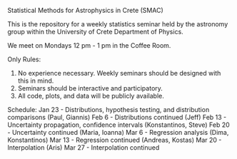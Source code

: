 Statistical Methods for Astrophysics in Crete (SMAC)

This is the repository for a weekly statistics seminar held by the astronomy group within the University of Crete Department of Physics. 

We meet on Mondays 12 pm - 1 pm in the Coffee Room.

Only Rules:  
1. No experience necessary. Weekly seminars should be designed with this in mind.  
2. Seminars should be interactive and participatory.  
3. All code, plots, and data will be publicly available.  


Schedule:
Jan 23 - Distributions, hypothesis testing, and distribution comparisons (Paul, Giannis)
Feb 6 - Distributions continued (Jeff)
Feb 13 - Uncertainty propagation, confidence intervals (Konstantinos, Steve)
Feb 20 - Uncertainty continued (Maria, Ioanna)
Mar 6 - Regression analysis (Dima, Konstantinos)
Mar 13 - Regression continued (Andreas, Kostas)
Mar 20 - Interpolation (Aris)
Mar 27 - Interpolation continued
